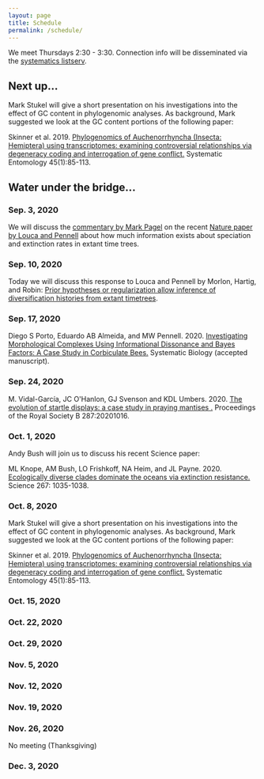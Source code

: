 ```yaml
---
layout: page
title: Schedule
permalink: /schedule/
---
```

We meet Thursdays 2:30 - 3:30. Connection info will be disseminated via the [systematics listserv](/systseminar/listserv/).

## Next up...

Mark Stukel will give a short presentation on his investigations into the effect of GC content in phylogenomic analyses. As background, Mark suggested we look at the GC content portions of the following paper:

Skinner et al. 2019. [Phylogenomics of Auchenorrhyncha (Insecta: Hemiptera) using transcriptomes: examining controversial relationships via degeneracy coding and interrogation of gene conflict.](https://doi.org/10.1111/syen.12381) Systematic Entomology 45(1):85-113.

## Water under the bridge...

### Sep. 3, 2020

We will discuss the [commentary by Mark Pagel](https://www.nature.com/articles/d41586-020-01021-4) on the recent [Nature paper by Louca and Pennell](https://www.nature.com/articles/s41586-020-2176-1) about how much information exists about speciation and extinction rates in extant time trees.

### Sep. 10, 2020

Today we will discuss this response to Louca and Pennell by Morlon, Hartig, and Robin: [Prior hypotheses or regularization allow inference of diversification histories from extant timetrees](https://doi.org/10.1101/2020.07.03.185074).

### Sep. 17, 2020

Diego S Porto, Eduardo AB Almeida, and MW Pennell. 2020. [Investigating Morphological Complexes Using Informational Dissonance and Bayes Factors: A Case Study in Corbiculate Bees.](https://doi.org/10.1093/sysbio/syaa059) Systematic Biology (accepted manuscript). 

### Sep. 24, 2020

M. Vidal-García, JC O'Hanlon, GJ Svenson and KDL Umbers. 2020. [The evolution of startle displays: a case study in praying mantises .](https://doi.org/10.1098/rspb.2020.1016 ) Proceedings of the Royal Society B 287:20201016.

### Oct. 1, 2020

Andy Bush will join us to discuss his recent Science paper:

ML Knope, AM Bush, LO Frishkoff, NA Heim, and JL Payne. 2020. [Ecologically diverse clades dominate the oceans via extinction resistance.](http://doi.org/10.1126/science.aax6398) Science 267: 1035-1038.

### Oct. 8, 2020

Mark Stukel will give a short presentation on his investigations into the effect of GC content in phylogenomic analyses. As background, Mark suggested we look at the GC content portions of the following paper:

Skinner et al. 2019. [Phylogenomics of Auchenorrhyncha (Insecta: Hemiptera) using transcriptomes: examining controversial relationships via degeneracy coding and interrogation of gene conflict.](https://doi.org/10.1111/syen.12381) Systematic Entomology 45(1):85-113.

### Oct. 15, 2020

### Oct. 22, 2020

### Oct. 29, 2020

### Nov. 5, 2020

### Nov. 12, 2020

### Nov. 19, 2020

### Nov. 26, 2020 

No meeting (Thanksgiving)

### Dec. 3, 2020






